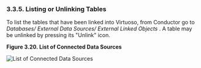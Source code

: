 <div id="listunlnktabs" class="section">

<div class="titlepage">

<div>

<div>

### 3.3.5. Listing or Unlinking Tables

</div>

</div>

</div>

To list the tables that have been linked into Virtuoso, from Conductor
go to <span class="emphasis">*Databases/ External Data Sources/ External
Linked Objects*</span> . A table may be unlinked by pressing its
"Unlink" icon.

<div class="figure-float">

<div id="conndsn2" class="figure">

**Figure 3.20. List of Connected Data Sources**

<div class="figure-contents">

<div class="mediaobject">

![List of Connected Data Sources](images/conndsn2.png)

</div>

</div>

</div>

  

</div>

</div>
